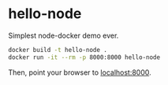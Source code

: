 # hello-node
Simplest node-docker demo ever.

```bash
docker build -t hello-node .
docker run -it --rm -p 8000:8000 hello-node
```

Then, point your browser to [localhost:8000](http://localhost:8000).
